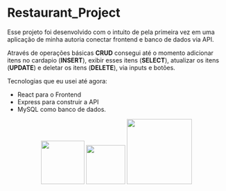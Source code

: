 <h1>Restaurant_Project</h1>

<p>Esse projeto foi desenvolvido com o intuito de pela primeira vez em uma aplicação de minha autoria conectar frontend e banco de dados via API.</p>

<p>Através de operações básicas <strong>CRUD</strong> consegui até o momento adicionar itens no cardapio (<strong>INSERT</strong>), 
exibir esses itens (<strong>SELECT</strong>), atualizar os itens (<strong>UPDATE</strong>) e deletar os itens (<strong>DELETE</strong>),
via inputs e botões.</p>

<p>Tecnologias que eu usei até agora: </p>

<ul>
  <li>React para o Frontend</li>
  <li>Express para construir a API</li>
  <li>MySQL como banco de dados.</li>
</ul>
  
<div align=center>
  <img src="https://upload.wikimedia.org/wikipedia/commons/thumb/a/a7/React-icon.svg/539px-React-icon.svg.png" width=100>  
  <img src="https://cdn.iconscout.com/icon/free/png-256/node-js-1174925.png" width=90>
  <img src="https://uxwing.com/wp-content/themes/uxwing/download/brands-and-social-media/mysql-icon.png" width=150>  
</div>